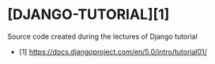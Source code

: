 # [DJANGO-TUTORIAL][1]
Source code created during the lectures of Django tutorial

* [1] https://docs.djangoproject.com/en/5.0/intro/tutorial01/
